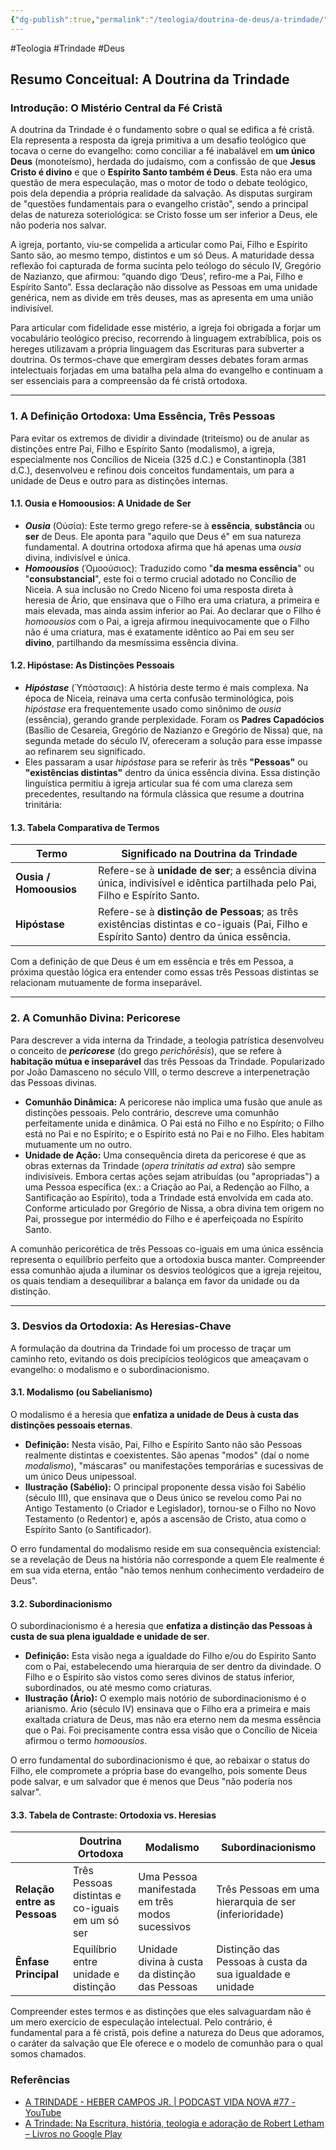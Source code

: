 ```yaml
---
{"dg-publish":true,"permalink":"/teologia/doutrina-de-deus/a-trindade/","metatags":{"description":"como conciliar a fé inabalável em um único Deus (monoteísmo), herdada do judaísmo, com a confissão de que Jesus Cristo é divino e que o Espírito Santo também é Deus"},"noteIcon":2,"updated":"2025-09-26T09:06:40.088-03:00"}
---
```


#Teologia #Trindade #Deus

## Resumo Conceitual: A Doutrina da Trindade

### Introdução: O Mistério Central da Fé Cristã

A doutrina da Trindade é o fundamento sobre o qual se edifica a fé cristã. Ela representa a resposta da igreja primitiva a um desafio teológico que tocava o cerne do evangelho: como conciliar a fé inabalável em **um único Deus** (monoteísmo), herdada do judaísmo, com a confissão de que **Jesus Cristo é divino** e que o **Espírito Santo também é Deus**. Esta não era uma questão de mera especulação, mas o motor de todo o debate teológico, pois dela dependia a própria realidade da salvação. As disputas surgiram de "questões fundamentais para o evangelho cristão", sendo a principal delas de natureza soteriológica: se Cristo fosse um ser inferior a Deus, ele não poderia nos salvar.

A igreja, portanto, viu-se compelida a articular como Pai, Filho e Espírito Santo são, ao mesmo tempo, distintos e um só Deus. A maturidade dessa reflexão foi capturada de forma sucinta pelo teólogo do século IV, Gregório de Nazianzo, que afirmou: “quando digo ‘Deus’, refiro-me a Pai, Filho e Espírito Santo”. Essa declaração não dissolve as Pessoas em uma unidade genérica, nem as divide em três deuses, mas as apresenta em uma união indivisível.

Para articular com fidelidade esse mistério, a igreja foi obrigada a forjar um vocabulário teológico preciso, recorrendo à linguagem extrabíblica, pois os hereges utilizavam a própria linguagem das Escrituras para subverter a doutrina. Os termos-chave que emergiram desses debates foram armas intelectuais forjadas em uma batalha pela alma do evangelho e continuam a ser essenciais para a compreensão da fé cristã ortodoxa.

--------------------------------------------------------------------------------

### 1. A Definição Ortodoxa: Uma Essência, Três Pessoas

Para evitar os extremos de dividir a divindade (triteísmo) ou de anular as distinções entre Pai, Filho e Espírito Santo (modalismo), a igreja, especialmente nos Concílios de Niceia (325 d.C.) e Constantinopla (381 d.C.), desenvolveu e refinou dois conceitos fundamentais, um para a unidade de Deus e outro para as distinções internas.

#### 1.1. Ousia e Homoousios: A Unidade de Ser

- _**Ousia**_ (Οὐσία): Este termo grego refere-se à **essência**, **substância** ou **ser** de Deus. Ele aponta para "aquilo que Deus é" em sua natureza fundamental. A doutrina ortodoxa afirma que há apenas uma _ousia_ divina, indivisível e única.
- _**Homoousios**_ (Ὁμοούσιος): Traduzido como "**da mesma essência**" ou "**consubstancial**", este foi o termo crucial adotado no Concílio de Niceia. A sua inclusão no Credo Niceno foi uma resposta direta à heresia de Ário, que ensinava que o Filho era uma criatura, a primeira e mais elevada, mas ainda assim inferior ao Pai. Ao declarar que o Filho é _homoousios_ com o Pai, a igreja afirmou inequivocamente que o Filho não é uma criatura, mas é exatamente idêntico ao Pai em seu ser **divino**, partilhando da mesmíssima essência divina.

#### 1.2. Hipóstase: As Distinções Pessoais

- _**Hipóstase**_ (Ὑπόστασις): A história deste termo é mais complexa. Na época de Niceia, reinava uma certa confusão terminológica, pois _hipóstase_ era frequentemente usado como sinônimo de _ousia_ (essência), gerando grande perplexidade. Foram os **Padres Capadócios** (Basílio de Cesareia, Gregório de Nazianzo e Gregório de Nissa) que, na segunda metade do século IV, ofereceram a solução para esse impasse ao refinarem seu significado.
- Eles passaram a usar _hipóstase_ para se referir às três **"Pessoas"** ou **"existências distintas"** dentro da única essência divina. Essa distinção linguística permitiu à igreja articular sua fé com uma clareza sem precedentes, resultando na fórmula clássica que resume a doutrina trinitária:

#### 1.3. Tabela Comparativa de Termos


| Termo                  | Significado na Doutrina da Trindade                                                                                                     |
| ---------------------- | --------------------------------------------------------------------------------------------------------------------------------------- |
| **Ousia / Homoousios** | Refere-se à **unidade de ser**; a essência divina única, indivisível e idêntica partilhada pelo Pai, Filho e Espírito Santo.            |
| **Hipóstase**          | Refere-se à **distinção de Pessoas**; as três existências distintas e co-iguais (Pai, Filho e Espírito Santo) dentro da única essência. |

Com a definição de que Deus é um em essência e três em Pessoa, a próxima questão lógica era entender como essas três Pessoas distintas se relacionam mutuamente de forma inseparável.

--------------------------------------------------------------------------------

### 2. A Comunhão Divina: Pericorese

Para descrever a vida interna da Trindade, a teologia patrística desenvolveu o conceito de _**pericorese**_ (do grego _perichōrēsis_), que se refere à **habitação mútua e inseparável** das três Pessoas da Trindade. Popularizado por João Damasceno no século VIII, o termo descreve a interpenetração das Pessoas divinas.

- **Comunhão Dinâmica:** A pericorese não implica uma fusão que anule as distinções pessoais. Pelo contrário, descreve uma comunhão perfeitamente unida e dinâmica. O Pai está no Filho e no Espírito; o Filho está no Pai e no Espírito; e o Espírito está no Pai e no Filho. Eles habitam mutuamente um no outro.
- **Unidade de Ação:** Uma consequência direta da pericorese é que as obras externas da Trindade (_opera trinitatis ad extra_) são sempre indivisíveis. Embora certas ações sejam atribuídas (ou "apropriadas") a uma Pessoa específica (ex.: a Criação ao Pai, a Redenção ao Filho, a Santificação ao Espírito), toda a Trindade está envolvida em cada ato. Conforme articulado por Gregório de Nissa, a obra divina tem origem no Pai, prossegue por intermédio do Filho e é aperfeiçoada no Espírito Santo.

A comunhão pericorética de três Pessoas co-iguais em uma única essência representa o equilíbrio perfeito que a ortodoxia busca manter. Compreender essa comunhão ajuda a iluminar os desvios teológicos que a igreja rejeitou, os quais tendiam a desequilibrar a balança em favor da unidade ou da distinção.

--------------------------------------------------------------------------------

### 3. Desvios da Ortodoxia: As Heresias-Chave

A formulação da doutrina da Trindade foi um processo de traçar um caminho reto, evitando os dois precipícios teológicos que ameaçavam o evangelho: o modalismo e o subordinacionismo.

#### 3.1. Modalismo (ou Sabelianismo)

O modalismo é a heresia que **enfatiza a unidade de Deus à custa das distinções pessoais eternas**.

- **Definição:** Nesta visão, Pai, Filho e Espírito Santo não são Pessoas realmente distintas e coexistentes. São apenas "modos" (daí o nome _modalismo_), "máscaras" ou manifestações temporárias e sucessivas de um único Deus unipessoal.
- **Ilustração (Sabélio):** O principal proponente dessa visão foi Sabélio (século III), que ensinava que o Deus único se revelou como Pai no Antigo Testamento (o Criador e Legislador), tornou-se o Filho no Novo Testamento (o Redentor) e, após a ascensão de Cristo, atua como o Espírito Santo (o Santificador).

O erro fundamental do modalismo reside em sua consequência existencial: se a revelação de Deus na história não corresponde a quem Ele realmente é em sua vida eterna, então "não temos nenhum conhecimento verdadeiro de Deus".

#### 3.2. Subordinacionismo

O subordinacionismo é a heresia que **enfatiza a distinção das Pessoas à custa de sua plena igualdade e unidade de ser**.

- **Definição:** Esta visão nega a igualdade do Filho e/ou do Espírito Santo com o Pai, estabelecendo uma hierarquia de ser dentro da divindade. O Filho e o Espírito são vistos como seres divinos de status inferior, subordinados, ou até mesmo como criaturas.
- **Ilustração (Ário):** O exemplo mais notório de subordinacionismo é o arianismo. Ário (século IV) ensinava que o Filho era a primeira e mais exaltada criatura de Deus, mas não era eterno nem da mesma essência que o Pai. Foi precisamente contra essa visão que o Concílio de Niceia afirmou o termo _homoousios_.

O erro fundamental do subordinacionismo é que, ao rebaixar o status do Filho, ele compromete a própria base do evangelho, pois somente Deus pode salvar, e um salvador que é menos que Deus "não poderia nos salvar".

#### 3.3. Tabela de Contraste: Ortodoxia vs. Heresias


|                              | **Doutrina Ortodoxa**                           | **Modalismo**                                   | **Subordinacionismo**                                    |
| ---------------------------- | ----------------------------------------------- | ----------------------------------------------- | -------------------------------------------------------- |
| **Relação entre as Pessoas** | Três Pessoas distintas e co-iguais em um só ser | Uma Pessoa manifestada em três modos sucessivos | Três Pessoas em uma hierarquia de ser (inferioridade)    |
| **Ênfase Principal**         | Equilíbrio entre unidade e distinção            | Unidade divina à custa da distinção das Pessoas | Distinção das Pessoas à custa da sua igualdade e unidade |

Compreender estes termos e as distinções que eles salvaguardam não é um mero exercício de especulação intelectual. Pelo contrário, é fundamental para a fé cristã, pois define a natureza do Deus que adoramos, o caráter da salvação que Ele oferece e o modelo de comunhão para o qual somos chamados.

### Referências

- [A TRINDADE - HEBER CAMPOS JR. \| PODCAST VIDA NOVA #77 - YouTube](https://www.youtube.com/watch?v=9HwsQSoW25U)
- [A Trindade: Na Escritura, história, teologia e adoração de Robert Letham – Livros no Google Play](https://play.google.com/store/books/details/Robert_Letham_A_trindade?id=fYqdEAAAQBAJ&hl=pt_BR&pli=1)
